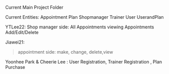Current Main Project Folder

Current Entities:
  Appointment
  Plan
  Shopmanager
  Trainer
  User
  UserandPlan


YTLee22:
  Shop manager side:
    All Appointments viewing
    Appointments Add/Edit/Delete


Jiawei21:
>appointment side:
>make, change, delete,view


Yoonhee Park & Cheerie Lee :
User Registration, Trainer Registration , Plan Purchase 
